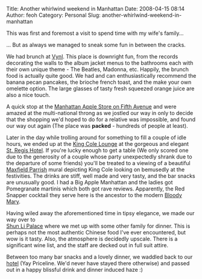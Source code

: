 Title: Another whirlwind weekend in Manhattan
Date: 2008-04-15 08:14
Author: feoh
Category: Personal
Slug: another-whirlwind-weekend-in-manhattan

This was first and foremost a visit to spend time with my wife's
family...

<!--more-->

... But as always we managed to sneak some fun in between the cracks.

We had brunch at [Vynl](http://www.vynl-nyc.com/ "Vynl Locations"). This
place is downright fun, from the records decorating the walls to the
album jacket menus to the bathrooms each with their own unique theme -
The Beatles, Madonna, etc. Happily, the brunch food is actually quite
good. We had and can enthusiastically recommend the banana pecan
pancakes, the brioche french toast, and the make your own omelette
option. The large glasses of tasty fresh squeezed orange juice are also
a nice touch.

A quick stop at the [Manhattan Apple Store on Fifth
Avenue](http://www.apple.com/retail/fifthavenue/week/20080413.html "Apple Store - Fifth Avenue")
and were amazed at the multi-national throng as we jostled our way in
only to decide that the shopping we'd hoped to do for a relative was
impossible, and found our way out again (The place was **packed** -
hundreds of people at least).

Later in the day while trolling around for something to fill a couple of
idle hours, we ended up at the [King Cole
Lounge](http://nymag.com/listings/bar/king_cole_bar_lounge/ "King Cole Bar Lounge - - Midtown East - New York Magazine Bar Guide")
at the gorgeous and elegant [St. Regis
Hotel](http://specialoffers.starwoodhotels.com/stregisnyc "St. Regis New York Hotels: The St. Regis New York - Hotel Rooms at stregis.com").
If you're lucky enough to get a table (We only scored one due to the
generosity of a couple whose party unexpectedly shrank due to the
departure of some friends) you'll be treated to a viewing of a beautiful
[Maxfield
Parrish](http://en.wikipedia.org/wiki/Maxfield_Parrish "Maxfield Parrish - Wikipedia, the free encyclopedia")
mural depicting King Cole looking on bemusedly at the festivities. The
drinks are stiff, well made and very tasty, and the bar snacks are
unusually good. I had a Big Apple Manhattan and the ladies got
Pomegranate martinis which both got rave reviews. Apparently, the Red
Snapper cocktail they serve here is the ancestor to the modern [Bloody
Mary](http://www.twoop.com/food_drink/archives/2005/10/bloody_mary_cocktail.html "Bloody Mary Cocktail Timeline and History").

Having wiled away the aforementioned time in tipsy elegance, we made our
way over to  
[Shun Li
Palace](http://www.google.com/url?sa=t&ct=res&cd=1&url=http%3A%2F%2Fwww.shunleepalace.com%2Fnewyork%2F&ei=vO4ESL3YFY7yecP24CI&usg=AFQjCNEEWKSfl83bO3oX2vVkKtUVqFI1Aw&sig2=IeMl8zEpihNS7h89isd5ug)
where we met up with some other family for dinner. This is perhaps not
the most authentic Chinese food I've ever encountered, but wow is it
tasty. Also, the atmosphere is decidedly upscale. There is a significant
wine list, and the staff are decked out in full suit attire.

Between too many bar snacks and a lovely dinner, we waddled back to our
[hotel](http://www.ichotelsgroup.com/h/d/ic/1/en/hotel/nycha?&sitrackingid=11567879&sicreative=502516696&sicontent=0&firstpoint=dcb1&siclientid=1911&cm_mmc=Google-PS-InterContinental-_-G+B-AmericasEast-_-NY-NYC-_-intercontinental+barclay+nyc%7C-%7C100000000000002341259&gclid=CPCsq8vV3ZICFQGAHgodxzH5iw "InterContinental NEW YORK CITY Hotels | THE BARCLAY NEW YORK | Welcome")
(Yay Priceline. We'd never have stayed there otherwise) and passed out
in a happy blissful drink and dinner induced haze :)
